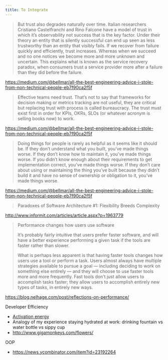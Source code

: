 ```yaml
---
title: To Integrate
---
```


> But trust also degrades naturally over time. Italian researchers Cristiano Castelfranchi and Rino Falcone have a model of trust in which it’s observability not success that is the key factor. Under their theory an entity that is silently successful can end up seen as less trustworthy than an entity that visibly fails. If we recover from failure quickly and efficiently, trust increases. Whereas when we succeed and no one notices we become more and more unknown and uncertain. This explains what is known as the service recovery paradox, when consumers trust a service provider more after a failure than they did before the failure.

https://medium.com/@bellmar/all-the-best-engineering-advice-i-stole-from-non-technical-people-eb7f90ca2f5f

> Effective teams need trust. That’s not to say that frameworks for decision making or metrics tracking are not useful, they are critical  but replacing trust with process is called bureaucracy. The trust must exist first in order for KPIs, OKRs, SLOs (or whatever acronym is selling books now) to work.

https://medium.com/@bellmar/all-the-best-engineering-advice-i-stole-from-non-technical-people-eb7f90ca2f5f

> Doing things for people is rarely as helpful as it seems like it should be. If they don’t understand what you built, you’ve made things worse. If they don’t know how to maintain it, you’ve made things worse. If you didn’t know enough about their requirements to get implementation correct, you’ve made things worse. If they don’t care about using or maintaining the thing you’ve built because they didn’t build it and have no sense of ownership or obligation to it, you’ve made things worse.

https://medium.com/@bellmar/all-the-best-engineering-advice-i-stole-from-non-technical-people-eb7f90ca2f5f

> Paradoxes of Software Architecture #1: Flexibility Breeds Complexity

http://www.informit.com/articles/article.aspx?p=1963779

> Performance changes how users use software 
>
> It’s probably fairly intuitive that users prefer faster software, and will have a better experience performing a given task  if the tools are faster rather than slower.
> 
> What is perhaps less apparent is that having faster tools changes how users use a tool or perform a task. Users almost always have multiple strategies available to pursue a goal — including deciding to work on something else entirely — and they will choose to use faster tools more and more frequently. Fast tools don’t just allow users to accomplish tasks faster; they allow users to accomplish entirely new types of tasks, in entirely new ways.

https://blog.nelhage.com/post/reflections-on-performance/

Developer Efficiency
- [Activation energy](https://www.nature.com/scitable/content/ne0000/ne0000/ne0000/ne0000/14747799/U1CP3-3_EnzymeActivation_revised.jpg)
- Analogy of my experience staying hydrated at work: drinking fountain vs water bottle vs sippy cup
- http://www.gigamonkeys.com/flowers/

OOP
- https://news.ycombinator.com/item?id=23192264
